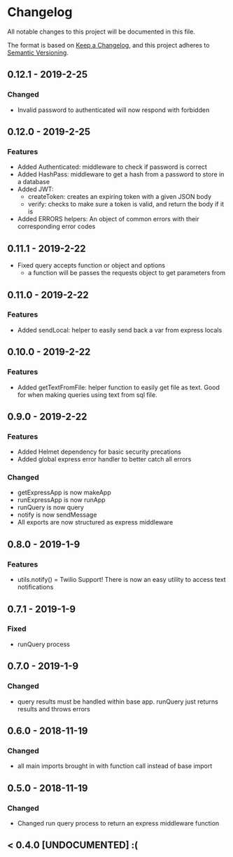 # Changelog
All notable changes to this project will be documented in this file.

The format is based on [Keep a Changelog](https://keepachangelog.com/en/1.0.0/),
and this project adheres to [Semantic Versioning](https://semver.org/spec/v2.0.0.html).
## 0.12.1 - 2019-2-25
### Changed
- Invalid password to authenticated will now respond with forbidden

## 0.12.0 - 2019-2-25
### Features
- Added Authenticated: middleware to check if password is correct
- Added HashPass: middleware to get a hash from a password to store in a database
- Added JWT:
    - createToken: creates an expiring token with a given JSON body
    - verify: checks to make sure a token is valid, and return the body if it is
- Added ERRORS helpers: An object of common errors with their corresponding error codes

## 0.11.1 - 2019-2-22
- Fixed query accepts function or object and options
  - a function will be passes the requests object to get parameters from

## 0.11.0 - 2019-2-22
### Features
- Added sendLocal: helper to easily send back a var from express locals

## 0.10.0 - 2019-2-22
### Features
- Added getTextFromFile: helper function to easily get file as text. Good for when making queries using text from sql file.

## 0.9.0 - 2019-2-22
### Features
- Added Helmet dependency for basic security precations
- Added global express error handler to better catch all errors
### Changed
- getExpressApp is now makeApp
- runExpressApp is now runApp
- runQuery is now query
- notify is now sendMessage
- All exports are now structured as express middleware

## 0.8.0 - 2019-1-9
### Features
- utils.notify() = Twilio Support! There is now an easy utility to access text notifications

## 0.7.1 - 2019-1-9
### Fixed
- runQuery process

## 0.7.0 - 2019-1-9
### Changed
- query results must be handled within base app.  runQuery just returns results and throws errors

## 0.6.0 - 2018-11-19
### Changed
- all main imports brought in with function call instead of base import

## 0.5.0 - 2018-11-19
### Changed
- Changed run query process to return an express middleware function

## < 0.4.0 [UNDOCUMENTED] :(